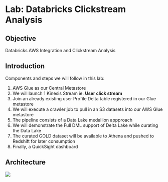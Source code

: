 # Lab: Databricks Clickstream Analysis

## Objective

Databricks AWS Integration and Clickstream Analysis

## Introduction

Components and steps we will follow in this lab:

1. AWS Glue as our Central Metastore
2. We will launch 1 Kinesis Stream ie. **User click stream**
3. Join an already existing user Profile Delta table registered in our Glue metastore 
4. We will execute a crawler job to pull in an S3 datasets into our AWS Glue metastore
5. The pipeline consists of a Data Lake medallion appproach
6. We will demonstrate the Full DML support of Delta Lake while curating the Data Lake
6. The curated GOLD dataset will be available to Athena and pushed to Redshift for later consumption
7. Finally, a QuickSight dashboard

## Architecture

![](https://user-images.githubusercontent.com/62965911/214504502-a2cdf9ca-6c87-4fbf-a049-f60aa58e7c6d.png)
